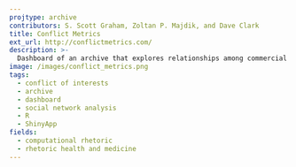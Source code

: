 ```yaml
---
projtype: archive
contributors: S. Scott Graham, Zoltan P. Majdik, and Dave Clark
title: Conflict Metrics
ext_url: http://conflictmetrics.com/
description: >-
  Dashboard of an archive that explores relationships among commercial practices and author conflicts of interest in biomedical publishing.
image: /images/conflict_metrics.png
tags:
  - conflict of interests
  - archive
  - dashboard
  - social network analysis
  - R
  - ShinyApp
fields:
  - computational rhetoric
  - rhetoric health and medicine
---
```

